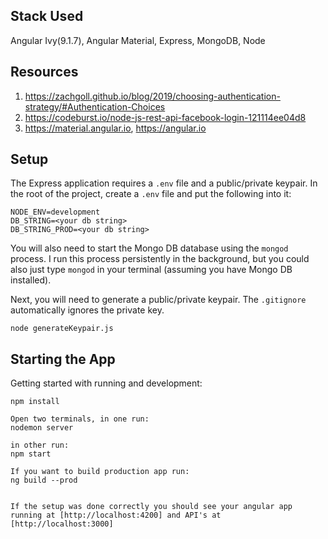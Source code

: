 

## Stack Used
 Angular Ivy(9.1.7),
 Angular Material,
 Express,
 MongoDB,
 Node
 
## Resources 
1. https://zachgoll.github.io/blog/2019/choosing-authentication-strategy/#Authentication-Choices
2. https://codeburst.io/node-js-rest-api-facebook-login-121114ee04d8
3. https://material.angular.io, https://angular.io

## Setup

The Express application requires a `.env` file and a public/private keypair.  In the root of the project, create a `.env` file and put the following into it:

```
NODE_ENV=development
DB_STRING=<your db string>
DB_STRING_PROD=<your db string>
```

You will also need to start the Mongo DB database using the `mongod` process.  I run this process persistently in the background, but you could also just type `mongod` in your terminal (assuming you have Mongo DB installed).

Next, you will need to generate a public/private keypair.  The `.gitignore` automatically ignores the private key.

```
node generateKeypair.js
```

## Starting the App

Getting started with running and development:
```
npm install

Open two terminals, in one run:
nodemon server

in other run:
npm start

If you want to build production app run:
ng build --prod


If the setup was done correctly you should see your angular app running at [http://localhost:4200] and API's at [http://localhost:3000]
```

